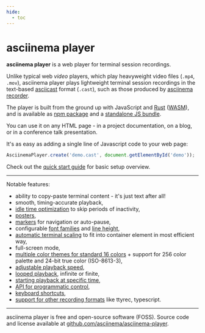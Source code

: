 ```yaml
---
hide:
  - toc
---
```


# asciinema player

__asciinema player__ is a web player for terminal session recordings.

Unlike typical web _video_ players, which play heavyweight video files (`.mp4`,
`.mov`), asciinema player plays lightweight terminal session recordings in the
text-based [asciicast](../asciicast/v2/) format (`.cast`), such as those
produced by [asciinema recorder](../cli/).

<div class="player" id="player-manual-player-intro"></div>

The player is built from the ground up with JavaScript and
[Rust](https://www.rust-lang.org/) ([WASM](https://webassembly.org/)), and is
available as [npm package](https://www.npmjs.com/package/asciinema-player) and a
[standalone JS
bundle](https://github.com/asciinema/asciinema-player/releases/latest).

You can use it on any HTML page - in a project documentation, on a blog, or in a
conference talk presentation.

It's as easy as adding a single line of Javascript code to your web page:

```javascript
AsciinemaPlayer.create('demo.cast', document.getElementById('demo'));
```

Check out the [quick start guide](quick-start/) for basic setup overview.

---

Notable features:

* ability to copy-paste terminal content - it's just text after all!
* smooth, timing-accurate playback,
* [idle time optimization](options/#idletimelimit) to skip periods of
  inactivity,
* [posters](options/#poster),
* [markers](markers/) for navigation or auto-pause,
* configurable [font families](options/#terminalfontfamily) and [line
  height](options/#terminallineheight),
* [automatic terminal scaling](options/#fit) to fit into container element in
  most efficient way,
* full-screen mode,
* [multiple color themes for standard 16 colors](options/#theme) + support for
  256 color palette and 24-bit true color (ISO-8613-3),
* [adjustable playback speed](options/#speed),
* [looped playback](options/#loop), infinite or finite,
* [starting playback at specific time](options/#startat),
* [API for programmatic control](api/),
* [keyboard shortcuts](shortcuts/),
* [support for other recording
  formats](loading/#playing-other-recording-formats) like ttyrec, typescript.

---

asciinema player is free and open-source software (FOSS). Source code and
license available at
[github.com/asciinema/asciinema-player](https://github.com/asciinema/asciinema-player).
